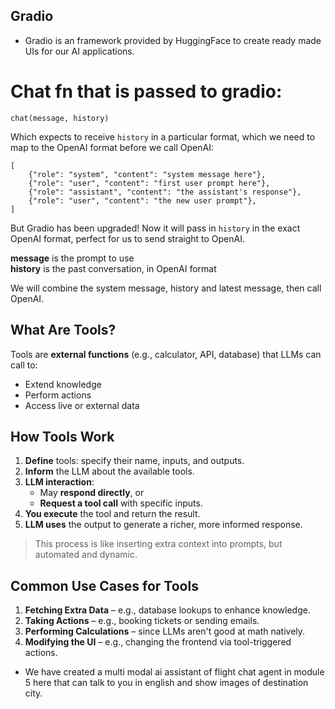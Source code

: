 ## Gradio
- Gradio is an framework provided by HuggingFace to create ready made UIs for our AI applications.

# Chat fn that is passed to gradio:

`chat(message, history)`

Which expects to receive `history` in a particular format, which we need to map to the OpenAI format before we call OpenAI:

```
[
    {"role": "system", "content": "system message here"},
    {"role": "user", "content": "first user prompt here"},
    {"role": "assistant", "content": "the assistant's response"},
    {"role": "user", "content": "the new user prompt"},
]
```

But Gradio has been upgraded! Now it will pass in `history` in the exact OpenAI format, perfect for us to send straight to OpenAI.

**message** is the prompt to use  
**history** is the past conversation, in OpenAI format  

We will combine the system message, history and latest message, then call OpenAI.

## What Are Tools?
Tools are **external functions** (e.g., calculator, API, database) that LLMs can call to:
- Extend knowledge
- Perform actions
- Access live or external data

## How Tools Work
1. **Define** tools: specify their name, inputs, and outputs.
2. **Inform** the LLM about the available tools.
3. **LLM interaction**:
   - May **respond directly**, or
   - **Request a tool call** with specific inputs.
4. **You execute** the tool and return the result.
5. **LLM uses** the output to generate a richer, more informed response.

> This process is like inserting extra context into prompts, but automated and dynamic.

## Common Use Cases for Tools
1. **Fetching Extra Data** – e.g., database lookups to enhance knowledge.
2. **Taking Actions** – e.g., booking tickets or sending emails.
3. **Performing Calculations** – since LLMs aren't good at math natively.
4. **Modifying the UI** – e.g., changing the frontend via tool-triggered actions.


- We have created a multi modal ai assistant of flight chat agent in module 5 here that can talk to you in english and show images of destination city.
